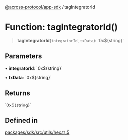 [@across-protocol/app-sdk](../README.md) / tagIntegratorId

# Function: tagIntegratorId()

> **tagIntegratorId**(`integratorId`, `txData`): \`0x$\{string\}\`

## Parameters

• **integratorId**: \`0x$\{string\}\`

• **txData**: \`0x$\{string\}\`

## Returns

\`0x$\{string\}\`

## Defined in

[packages/sdk/src/utils/hex.ts:5](https://github.com/across-protocol/toolkit/blob/d027d7c23e7230b7b5f439570f9efd60c1d715ce/packages/sdk/src/utils/hex.ts#L5)
